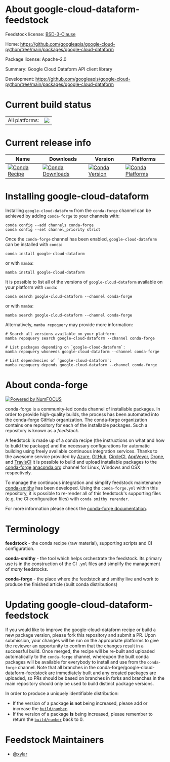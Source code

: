 About google-cloud-dataform-feedstock
=====================================

Feedstock license: [BSD-3-Clause](https://github.com/conda-forge/google-cloud-dataform-feedstock/blob/main/LICENSE.txt)

Home: https://github.com/googleapis/google-cloud-python/tree/main/packages/google-cloud-dataform

Package license: Apache-2.0

Summary: Google Cloud Dataform API client library

Development: https://github.com/googleapis/google-cloud-python/tree/main/packages/google-cloud-dataform

Current build status
====================


<table><tr><td>All platforms:</td>
    <td>
      <a href="https://dev.azure.com/conda-forge/feedstock-builds/_build/latest?definitionId=17145&branchName=main">
        <img src="https://dev.azure.com/conda-forge/feedstock-builds/_apis/build/status/google-cloud-dataform-feedstock?branchName=main">
      </a>
    </td>
  </tr>
</table>

Current release info
====================

| Name | Downloads | Version | Platforms |
| --- | --- | --- | --- |
| [![Conda Recipe](https://img.shields.io/badge/recipe-google--cloud--dataform-green.svg)](https://anaconda.org/conda-forge/google-cloud-dataform) | [![Conda Downloads](https://img.shields.io/conda/dn/conda-forge/google-cloud-dataform.svg)](https://anaconda.org/conda-forge/google-cloud-dataform) | [![Conda Version](https://img.shields.io/conda/vn/conda-forge/google-cloud-dataform.svg)](https://anaconda.org/conda-forge/google-cloud-dataform) | [![Conda Platforms](https://img.shields.io/conda/pn/conda-forge/google-cloud-dataform.svg)](https://anaconda.org/conda-forge/google-cloud-dataform) |

Installing google-cloud-dataform
================================

Installing `google-cloud-dataform` from the `conda-forge` channel can be achieved by adding `conda-forge` to your channels with:

```
conda config --add channels conda-forge
conda config --set channel_priority strict
```

Once the `conda-forge` channel has been enabled, `google-cloud-dataform` can be installed with `conda`:

```
conda install google-cloud-dataform
```

or with `mamba`:

```
mamba install google-cloud-dataform
```

It is possible to list all of the versions of `google-cloud-dataform` available on your platform with `conda`:

```
conda search google-cloud-dataform --channel conda-forge
```

or with `mamba`:

```
mamba search google-cloud-dataform --channel conda-forge
```

Alternatively, `mamba repoquery` may provide more information:

```
# Search all versions available on your platform:
mamba repoquery search google-cloud-dataform --channel conda-forge

# List packages depending on `google-cloud-dataform`:
mamba repoquery whoneeds google-cloud-dataform --channel conda-forge

# List dependencies of `google-cloud-dataform`:
mamba repoquery depends google-cloud-dataform --channel conda-forge
```


About conda-forge
=================

[![Powered by
NumFOCUS](https://img.shields.io/badge/powered%20by-NumFOCUS-orange.svg?style=flat&colorA=E1523D&colorB=007D8A)](https://numfocus.org)

conda-forge is a community-led conda channel of installable packages.
In order to provide high-quality builds, the process has been automated into the
conda-forge GitHub organization. The conda-forge organization contains one repository
for each of the installable packages. Such a repository is known as a *feedstock*.

A feedstock is made up of a conda recipe (the instructions on what and how to build
the package) and the necessary configurations for automatic building using freely
available continuous integration services. Thanks to the awesome service provided by
[Azure](https://azure.microsoft.com/en-us/services/devops/), [GitHub](https://github.com/),
[CircleCI](https://circleci.com/), [AppVeyor](https://www.appveyor.com/),
[Drone](https://cloud.drone.io/welcome), and [TravisCI](https://travis-ci.com/)
it is possible to build and upload installable packages to the
[conda-forge](https://anaconda.org/conda-forge) [anaconda.org](https://anaconda.org/)
channel for Linux, Windows and OSX respectively.

To manage the continuous integration and simplify feedstock maintenance
[conda-smithy](https://github.com/conda-forge/conda-smithy) has been developed.
Using the ``conda-forge.yml`` within this repository, it is possible to re-render all of
this feedstock's supporting files (e.g. the CI configuration files) with ``conda smithy rerender``.

For more information please check the [conda-forge documentation](https://conda-forge.org/docs/).

Terminology
===========

**feedstock** - the conda recipe (raw material), supporting scripts and CI configuration.

**conda-smithy** - the tool which helps orchestrate the feedstock.
                   Its primary use is in the construction of the CI ``.yml`` files
                   and simplify the management of *many* feedstocks.

**conda-forge** - the place where the feedstock and smithy live and work to
                  produce the finished article (built conda distributions)


Updating google-cloud-dataform-feedstock
========================================

If you would like to improve the google-cloud-dataform recipe or build a new
package version, please fork this repository and submit a PR. Upon submission,
your changes will be run on the appropriate platforms to give the reviewer an
opportunity to confirm that the changes result in a successful build. Once
merged, the recipe will be re-built and uploaded automatically to the
`conda-forge` channel, whereupon the built conda packages will be available for
everybody to install and use from the `conda-forge` channel.
Note that all branches in the conda-forge/google-cloud-dataform-feedstock are
immediately built and any created packages are uploaded, so PRs should be based
on branches in forks and branches in the main repository should only be used to
build distinct package versions.

In order to produce a uniquely identifiable distribution:
 * If the version of a package **is not** being increased, please add or increase
   the [``build/number``](https://docs.conda.io/projects/conda-build/en/latest/resources/define-metadata.html#build-number-and-string).
 * If the version of a package **is** being increased, please remember to return
   the [``build/number``](https://docs.conda.io/projects/conda-build/en/latest/resources/define-metadata.html#build-number-and-string)
   back to 0.

Feedstock Maintainers
=====================

* [@xylar](https://github.com/xylar/)

